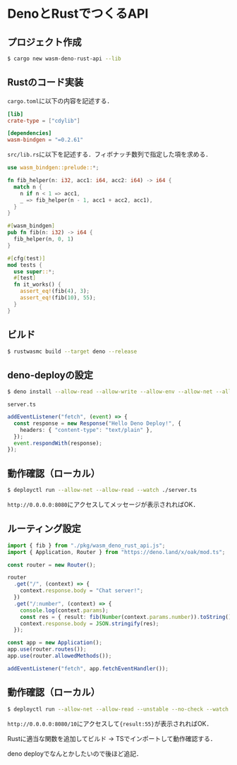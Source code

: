 # DenoとRustでつくるAPI

## プロジェクト作成

```bash
$ cargo new wasm-deno-rust-api --lib
```

## Rustのコード実装

`cargo.toml`に以下の内容を記述する．

```toml
[lib]
crate-type = ["cdylib"]

[dependencies]
wasm-bindgen = "=0.2.61"
```

`src/lib.rs`に以下を記述する．フィボナッチ数列で指定した項を求める．

```rust
use wasm_bindgen::prelude::*;

fn fib_helper(n: i32, acc1: i64, acc2: i64) -> i64 {
  match n {
    n if n < 1 => acc1,
    _ => fib_helper(n - 1, acc1 + acc2, acc1),
  }
}

#[wasm_bindgen]
pub fn fib(n: i32) -> i64 {
  fib_helper(n, 0, 1)
}

#[cfg(test)]
mod tests {
  use super::*;
  #[test]
  fn it_works() {
    assert_eq!(fib(4), 3);
    assert_eq!(fib(10), 55);
  }
}
```

## ビルド

```bash
$ rustwasmc build --target deno --release
```

## deno-deployの設定

```bash
$ deno install --allow-read --allow-write --allow-env --allow-net --allow-run --no-check -f https://deno.land/x/deploy/deployctl.ts
```

`server.ts`

```ts
addEventListener("fetch", (event) => {
  const response = new Response("Hello Deno Deploy!", {
    headers: { "content-type": "text/plain" },
  });
  event.respondWith(response);
});
```

## 動作確認（ローカル）

```bash
$ deployctl run --allow-net --allow-read --watch ./server.ts
```

`http://0.0.0.0:8080`にアクセスしてメッセージが表示されればOK．

## ルーティング設定

```ts
import { fib } from "./pkg/wasm_deno_rust_api.js";
import { Application, Router } from "https://deno.land/x/oak/mod.ts";

const router = new Router();

router
  .get("/", (context) => {
    context.response.body = "Chat server!";
  })
  .get("/:number", (context) => {
    console.log(context.params);
    const res = { result: fib(Number(context.params.number)).toString() };
    context.response.body = JSON.stringify(res);
  });

const app = new Application();
app.use(router.routes());
app.use(router.allowedMethods());

addEventListener("fetch", app.fetchEventHandler());

```

## 動作確認（ローカル）

```bash
$ deployctl run --allow-net --allow-read --unstable --no-check --watch ./server.ts
```

`http://0.0.0.0:8080/10`にアクセスして`{result:55}`が表示されればOK．

Rustに適当な関数を追加してビルド -> TSでインポートして動作確認する．


deno deployでなんとかしたいので後ほど追記．

